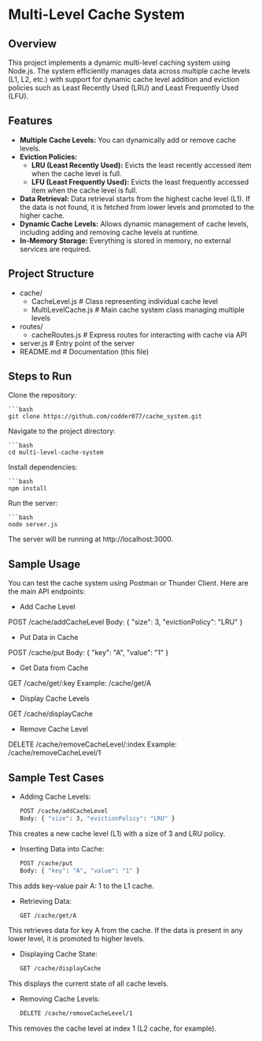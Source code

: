 # Multi-Level Cache System

## Overview

This project implements a dynamic multi-level caching system using Node.js. The system efficiently manages data across multiple cache levels (L1, L2, etc.) with support for dynamic cache level addition and eviction policies such as Least Recently Used (LRU) and Least Frequently Used (LFU).

## Features

- **Multiple Cache Levels:** You can dynamically add or remove cache levels.
- **Eviction Policies:**
  - **LRU (Least Recently Used):** Evicts the least recently accessed item when the cache level is full.
  - **LFU (Least Frequently Used):** Evicts the least frequently accessed item when the cache level is full.
- **Data Retrieval:** Data retrieval starts from the highest cache level (L1). If the data is not found, it is fetched from lower levels and promoted to the higher cache.
- **Dynamic Cache Levels:** Allows dynamic management of cache levels, including adding and removing cache levels at runtime.
- **In-Memory Storage:** Everything is stored in memory, no external services are required.

## Project Structure

- cache/
  - CacheLevel.js        # Class representing individual cache level
  - MultiLevelCache.js    # Main cache system class managing multiple levels
- routes/
  - cacheRoutes.js        # Express routes for interacting with cache via API
- server.js               # Entry point of the server
- README.md               # Documentation (this file)

## Steps to Run

Clone the repository:

    ```bash
    git clone https://github.com/codder077/cache_system.git

Navigate to the project directory:

    ```bash
    cd multi-level-cache-system

Install dependencies:

    ```bash 
    npm install

Run the server:

    ```bash
    node server.js

The server will be running at http://localhost:3000.

## Sample Usage

You can test the cache system using Postman or Thunder Client. Here are the main API endpoints:

- Add Cache Level

POST /cache/addCacheLevel
Body: { "size": 3, "evictionPolicy": "LRU" }

- Put Data in Cache

POST /cache/put
Body: { "key": "A", "value": "1" }

- Get Data from Cache

GET /cache/get/:key
Example: /cache/get/A

- Display Cache Levels

GET /cache/displayCache

- Remove Cache Level

DELETE /cache/removeCacheLevel/:index
Example: /cache/removeCacheLevel/1

## Sample Test Cases

- Adding Cache Levels:

    ```bash
    POST /cache/addCacheLevel
    Body: { "size": 3, "evictionPolicy": "LRU" }
This creates a new cache level (L1) with a size of 3 and LRU policy.

- Inserting Data into Cache:

    ```bash
    POST /cache/put
    Body: { "key": "A", "value": "1" }
This adds key-value pair A: 1 to the L1 cache.

- Retrieving Data:

    ```bash
    GET /cache/get/A
This retrieves data for key A from the cache. If the data is present in any lower level, it is promoted to higher levels.

- Displaying Cache State:

    ```bash
    GET /cache/displayCache
This displays the current state of all cache levels.

- Removing Cache Levels:

    ```bash
    DELETE /cache/removeCacheLevel/1
This removes the cache level at index 1 (L2 cache, for example).
